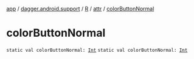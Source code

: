 [app](../../../index.md) / [dagger.android.support](../../index.md) / [R](../index.md) / [attr](index.md) / [colorButtonNormal](./color-button-normal.md)

# colorButtonNormal

`static val colorButtonNormal: `[`Int`](https://kotlinlang.org/api/latest/jvm/stdlib/kotlin/-int/index.html)
`static val colorButtonNormal: `[`Int`](https://kotlinlang.org/api/latest/jvm/stdlib/kotlin/-int/index.html)